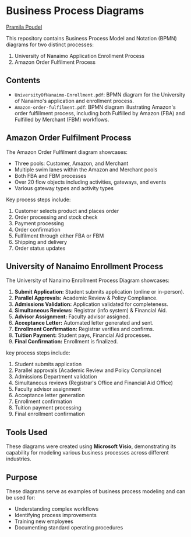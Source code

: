 # Business Process Diagrams

[Pramila Poudel](linkedin.com/in/pramila-poudel-6374b9120)

This repository contains Business Process Model and Notation (BPMN) diagrams for two distinct processes:

1. University of Nanaimo Application Enrollment Process
2. Amazon Order Fulfilment Process

## Contents

- `UniversityOfNanaimo-Enrollment.pdf`: BPMN diagram for the University of Nanaimo's application and enrollment process.
- `Amazon-order-fulfilment.pdf`: BPMN diagram illustrating Amazon's order fulfillment process, including both Fulfilled by Amazon (FBA) and Fulfilled by Merchant (FBM) workflows.

## Amazon Order Fulfilment Process

The Amazon Order Fulfilment diagram showcases:

- Three pools: Customer, Amazon, and Merchant
- Multiple swim lanes within the Amazon and Merchant pools
- Both FBA and FBM processes
- Over 20 flow objects including activities, gateways, and events
- Various gateway types and activity types

Key process steps include:
1. Customer selects product and places order
2. Order processing and stock check
3. Payment processing
4. Order confirmation
5. Fulfilment through either FBA or FBM
6. Shipping and delivery
7. Order status updates

## University of Nanaimo Enrollment Process

The University of Nanaimo Enrollment Process Diagram showcases:

1. **Submit Application:** Student submits application (online or in-person).
2. **Parallel Approvals:** Academic Review & Policy Compliance.
3. **Admissions Validation:** Application validated for completeness.
4. **Simultaneous Reviews:** Registrar (info system) & Financial Aid.
5. **Advisor Assignment:** Faculty advisor assigned.
6. **Acceptance Letter:** Automated letter generated and sent.
7. **Enrollment Confirmation:** Registrar verifies and confirms.
8. **Tuition Payment:** Student pays, Financial Aid processes.
7. **Final Confirmation:** Enrollment is finalized.

 key process steps include:
1. Student submits application
2. Parallel approvals (Academic Review and Policy Compliance)
3. Admissions Department validation
4. Simultaneous reviews (Registrar's Office and Financial Aid Office)
5. Faculty advisor assignment
6. Acceptance letter generation
7. Enrollment confirmation
8. Tuition payment processing
9. Final enrollment confirmation

## Tools Used

These diagrams were created using **Microsoft Visio**, demonstrating its capability for modeling various business processes across different industries.

## Purpose

These diagrams serve as examples of business process modeling and can be used for:
- Understanding complex workflows
- Identifying process improvements
- Training new employees
- Documenting standard operating procedures
